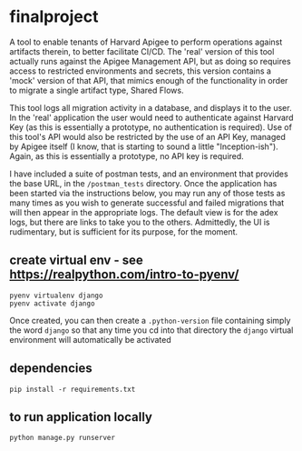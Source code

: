 # finalproject

A tool to enable tenants of Harvard Apigee to perform operations against artifacts therein, to better
facilitate CI/CD. The 'real' version of this tool actually runs against the Apigee Management API, 
but as doing so requires access to restricted environments and secrets, this version contains a 'mock' version
of that API, that mimics enough of the functionality in order to migrate a single artifact type, Shared Flows.

This tool logs all migration activity in a database, and displays it to the user. In the 'real' application the
user would need to authenticate against Harvard Key (as this is essentially a prototype, no authentication is required).
Use of this tool's API would also be restricted by the use of an API Key, managed by Apigee itself (I know, that 
is starting to sound a little "Inception-ish"). Again, as this is essentially a prototype, no API key is required.

I have included a suite of postman tests, and an environment that provides the base URL, in the `/postman_tests` directory. 
Once the application has been started via the instructions below, you may run any of those tests as many times as you 
wish to generate successful and failed migrations that will then appear in the appropriate logs. The default view
is for the adex logs, but there are links to take you to the others. Admittedly, the UI is rudimentary, but is 
sufficient for its purpose, for the moment.

## create virtual env - see https://realpython.com/intro-to-pyenv/
```commandline - in root directory
pyenv virtualenv django
pyenv activate django
```
Once created, you can then create a `.python-version` file containing simply the word `django` so that any time 
you cd into that directory the `django` virtual environment will automatically be activated

## dependencies
```commandline
pip install -r requirements.txt
```

## to run application locally
```commandline
python manage.py runserver
```
